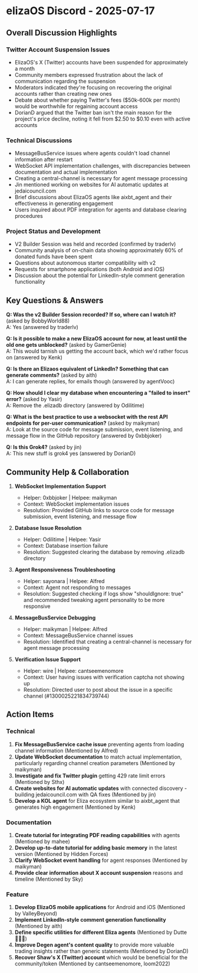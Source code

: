 # elizaOS Discord - 2025-07-17

## Overall Discussion Highlights

### Twitter Account Suspension Issues
- ElizaOS's X (Twitter) accounts have been suspended for approximately a month
- Community members expressed frustration about the lack of communication regarding the suspension
- Moderators indicated they're focusing on recovering the original accounts rather than creating new ones
- Debate about whether paying Twitter's fees ($50k-600k per month) would be worthwhile for regaining account access
- DorianD argued that the Twitter ban isn't the main reason for the project's price decline, noting it fell from $2.50 to $0.10 even with active accounts

### Technical Discussions
- MessageBusService issues where agents couldn't load channel information after restart
- WebSocket API implementation challenges, with discrepancies between documentation and actual implementation
- Creating a central-channel is necessary for agent message processing
- Jin mentioned working on websites for AI automatic updates at jedaicouncil.com
- Brief discussions about ElizaOS agents like aixbt_agent and their effectiveness in generating engagement
- Users inquired about PDF integration for agents and database clearing procedures

### Project Status and Development
- V2 Builder Session was held and recorded (confirmed by traderlv)
- Community analysis of on-chain data showing approximately 60% of donated funds have been spent
- Questions about autonomous starter compatibility with v2
- Requests for smartphone applications (both Android and iOS)
- Discussion about the potential for LinkedIn-style comment generation functionality

## Key Questions & Answers

**Q: Was the v2 Builder Session recorded? If so, where can I watch it?** (asked by BobbyWorld88)  
A: Yes (answered by traderlv)

**Q: Is it possible to make a new ElizaOS account for now, at least until the old one gets unblocked?** (asked by GamerGenie)  
A: This would tarnish us getting the account back, which we'd rather focus on (answered by Kenk)

**Q: Is there an Elizaos equivalent of LinkedIn? Something that can generate comments?** (asked by aith)  
A: I can generate replies, for emails though (answered by agentVooc)

**Q: How should I clear my database when encountering a "failed to insert" error?** (asked by Yasir)  
A: Remove the .elizadb directory (answered by Odilitime)

**Q: What is the best practice to use a websocket with the rest API endpoints for per-user communication?** (asked by maikyman)  
A: Look at the source code for message submission, event listening, and message flow in the GitHub repository (answered by 0xbbjoker)

**Q: Is this Grok4?** (asked by jin)  
A: This new stuff is grok4 yes (answered by DorianD)

## Community Help & Collaboration

1. **WebSocket Implementation Support**
   - Helper: 0xbbjoker | Helpee: maikyman
   - Context: WebSocket implementation issues
   - Resolution: Provided GitHub links to source code for message submission, event listening, and message flow

2. **Database Issue Resolution**
   - Helper: Odilitime | Helpee: Yasir
   - Context: Database insertion failure
   - Resolution: Suggested clearing the database by removing .elizadb directory

3. **Agent Responsiveness Troubleshooting**
   - Helper: sayonara | Helpee: Alfred
   - Context: Agent not responding to messages
   - Resolution: Suggested checking if logs show "shouldIgnore: true" and recommended tweaking agent personality to be more responsive

4. **MessageBusService Debugging**
   - Helper: maikyman | Helpee: Alfred
   - Context: MessageBusService channel issues
   - Resolution: Identified that creating a central-channel is necessary for agent message processing

5. **Verification Issue Support**
   - Helper: wire | Helpee: cantseemenomore
   - Context: User having issues with verification captcha not showing up
   - Resolution: Directed user to post about the issue in a specific channel (#1300025221834739744)

## Action Items

### Technical
1. **Fix MessageBusService cache issue** preventing agents from loading channel information (Mentioned by Alfred)
2. **Update WebSocket documentation** to match actual implementation, particularly regarding channel creation parameters (Mentioned by maikyman)
3. **Investigate and fix Twitter plugin** getting 429 rate limit errors (Mentioned by Sthx)
4. **Create websites for AI automatic updates** with connected discovery - building jedaicouncil.com with QA fixes (Mentioned by jin)
5. **Develop a KOL agent** for Eliza ecosystem similar to aixbt_agent that generates high engagement (Mentioned by Kenk)

### Documentation
1. **Create tutorial for integrating PDF reading capabilities** with agents (Mentioned by mahee)
2. **Develop up-to-date tutorial for adding basic memory** in the latest version (Mentioned by Hidden Forces)
3. **Clarify WebSocket event handling** for agent responses (Mentioned by maikyman)
4. **Provide clear information about X account suspension** reasons and timeline (Mentioned by Sky)

### Feature
1. **Develop ElizaOS mobile applications** for Android and iOS (Mentioned by ValleyBeyond)
2. **Implement LinkedIn-style comment generation functionality** (Mentioned by aith)
3. **Define specific utilities for different Eliza agents** (Mentioned by Dutte🤙🏼🚀)
4. **Improve Degen agent's content quality** to provide more valuable trading insights rather than generic statements (Mentioned by DorianD)
5. **Recover Shaw's X (Twitter) account** which would be beneficial for the community/token (Mentioned by cantseemenomore, loom2022)
